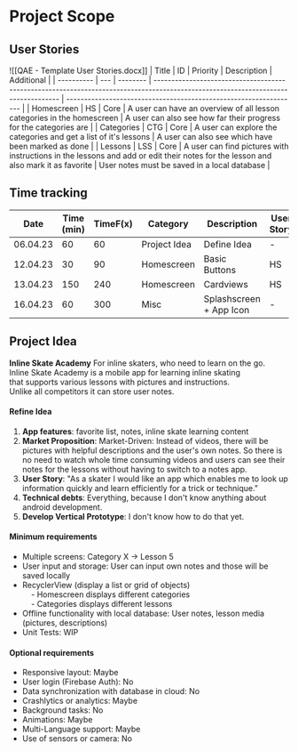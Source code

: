 # Project Scope
## User Stories
![[QAE - Template User Stories.docx]]
| Title      | ID  | Priority | Description                                                                                                                       | Additional                                                        |
| ---------- | --- | -------- | --------------------------------------------------------------------------------------------------------------------------------- | ----------------------------------------------------------------- |
| Homescreen   | HS  | Core     | A user can have an overview of all lesson categories in the homescreen                                                              | A user can also see how far their progress for the categories are |
| Categories | CTG | Core     | A user can explore the categories and get a list of it's lessons                                                                  | A user can also see which have been marked as done                |
| Lessons    | LSS | Core     | A user can find pictures with instructions in the lessons and add or edit their notes for the lesson and also mark it as favorite | User notes must be saved in a local database                      |

## Time tracking
| Date     | Time (min) | TimeF(x) | Category     | Description        | User Story |
| -------- | ---------- | -------- | ------------ | ------------------ | ---------- |
| 06.04.23 | 60         | 60       | Project Idea | Define Idea        | -          |
| 12.04.23 | 30         | 90       | Homescreen   | Basic Buttons      | HS         |
| 13.04.23 | 150        | 240      | Homescreen   | Cardviews          | HS         |
| 16.04.23 | 60         | 300      | Misc | Splashscreen + App Icon | -           |

## Project Idea
**Inline Skate Academy**
For inline skaters, who need to learn on the go.  
Inline Skate Academy is a mobile app for learning inline skating  
that supports various lessons with pictures and instructions.  
Unlike all competitors it can store user notes.
#### Refine Idea
1. **App features**: favorite list, notes, inline skate learning content
2. **Market Proposition**: Market-Driven: Instead of videos, there will be pictures with helpful descriptions and the user's own notes. So there is no need to watch whole time consuming videos and users can see their notes for the lessons without having to switch to a notes app.
3. **User Story**: "As a skater I would like an app which enables me to look up information quickly and learn efficiently for a trick or technique."
4. **Technical debts**: Everything, because I don't know anything about android development.
5. **Develop Vertical Prototype**: I don't know how to do that yet.
#### Minimum requirements
- Multiple screens: Category X -> Lesson 5
- User input and storage: User can input own notes and those will be saved locally
- RecyclerView (display a list or grid of objects)  
    - Homescreen displays different categories  
    - Categories displays different lessons
- Offline functionality with local database: User notes, lesson media (pictures, descriptions)
- Unit Tests: WIP
#### Optional requirements
- Responsive layout: Maybe
- User login (Firebase Auth): No
- Data synchronization with database in cloud: No
- Crashlytics or analytics: Maybe
- Background tasks: No
- Animations: Maybe
- Multi-Language support: Maybe
- Use of sensors or camera: No